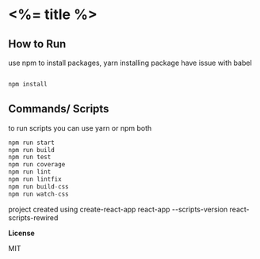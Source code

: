 
<%= title %>
===================

How to Run
----------------------------------------------------------
use npm to install packages, yarn installing package have issue with babel
```javascript

npm install

```

Commands/ Scripts
----------------------------------------------------------
to run scripts you can use yarn or npm both
```javascript
npm run start
npm run build
npm run test
npm run coverage
npm run lint
npm run lintfix
npm run build-css
npm run watch-css

```

project created using
create-react-app react-app --scripts-version react-scripts-rewired

**License**

  

MIT
